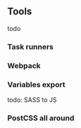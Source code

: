 ## Tools

todo


### Task runners


### Webpack


### Variables export

todo: SASS to JS


### PostCSS all around
